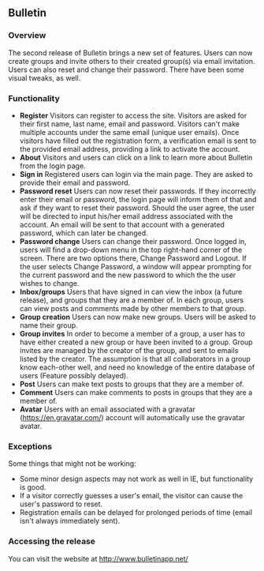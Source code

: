 ## Bulletin

### Overview
The second release of Bulletin brings a new set of features. Users can now create groups and invite others to their created group(s) via email invitation. Users can also reset and change their password. There have been some visual tweaks, as well.

### Functionality
* **Register** Visitors can register to access the site. Visitors are asked for their first name, last name, email and password. Visitors can't make multiple accounts under the same email (unique user emails). Once visitors have filled out the registration form, a verification email is sent to the provided email address, providing a link to activate the account.
* **About** Visitors and users can click on a link to learn more about Bulletin from the login page.
* **Sign in** Registered users can login via the main page. They are asked to provide their email and password.
* **Password reset** Users can now reset their passwords. If they incorrectly enter their email or password, the login page will inform them of that and ask if they want to reset their password. Should the user agree, the user will be directed to input his/her email address associated with the account. An email will be sent to that account with a generated password, which can later be changed.
* **Password change** Users can change their password. Once logged in, users will find a drop-down menu in the top right-hand corner of the screen. There are two options there, Change Password and Logout. If the user selects Change Password, a window will appear prompting for the current password and the new password to which the the user wishes to change.
* **Inbox/groups** Users that have signed in can view the inbox (a future release), and groups that they are a member of. In each group, users can view posts and comments made by other members to that group.
* **Group creation** Users can now make new groups. Users will be asked to name their group.
* **Group invites** In order to become a member of a group, a user has to have either created a new group or have been invited to a group. Group invites are managed by the creator of the group, and sent to emails listed by the creator. The assumption is that all collaborators in a group know each-other well, and need no knowledge of the entire database of users (Feature possibly delayed).
* **Post** Users can make text posts to groups that they are a member of.
* **Comment** Users can make comments to posts in groups that they are a member of.
* **Avatar** Users with an email associated with a gravatar (https://en.gravatar.com/) account will automatically use the gravatar avatar.

### Exceptions
Some things that might not be working:
* Some minor design aspects may not work as well in IE, but functionality is good.
* If a visitor correctly guesses a user's email, the visitor can cause the user's password to reset.
* Registration emails can be delayed for prolonged periods of time (email isn't always immediately sent).

### Accessing the release
You can visit the website at http://www.bulletinapp.net/